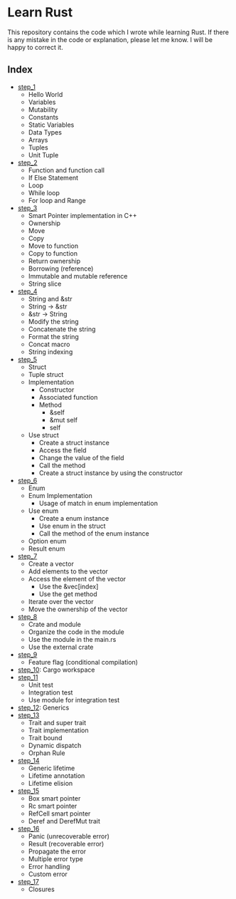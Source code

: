 # Learn Rust

This repository contains the code which I wrote while learning Rust. If there is any mistake in the code or explanation, please let me know. I will be happy to correct it.

## Index

- [step_1](step_1)
  - Hello World
  - Variables
  - Mutability
  - Constants
  - Static Variables
  - Data Types
  - Arrays
  - Tuples
  - Unit Tuple
- [step_2](step_2)
  - Function and function call
  - If Else Statement
  - Loop
  - While loop
  - For loop and Range
- [step_3](step_3)
  - Smart Pointer implementation in C++
  - Ownership
  - Move
  - Copy
  - Move to function
  - Copy to function
  - Return ownership
  - Borrowing (reference)
  - Immutable and mutable reference
  - String slice
- [step_4](step_4)
  - String and &str
  - String -> &str
  - &str -> String
  - Modify the string
  - Concatenate the string
  - Format the string
  - Concat macro
  - String indexing
- [step_5](step_5)
  - Struct
  - Tuple struct
  - Implementation
    - Constructor
    - Associated function
    - Method
      - &self
      - &mut self
      - self
  - Use struct
    - Create a struct instance
    - Access the field
    - Change the value of the field
    - Call the method
    - Create a struct instance by using the constructor
- [step_6](step_6)
  - Enum
  - Enum Implementation
    - Usage of match in enum implementation
  - Use enum
    - Create a enum instance
    - Use enum in the struct
    - Call the method of the enum instance
  - Option enum
  - Result enum
- [step_7](step_7)
  - Create a vector
  - Add elements to the vector
  - Access the element of the vector
    - Use the &vec[index]
    - Use the get method
  - Iterate over the vector
  - Move the ownership of the vector
- [step_8](step_8)
  - Crate and module
  - Organize the code in the module
  - Use the module in the main.rs
  - Use the external crate
- [step_9](step_9)
  - Feature flag (conditional compilation)
- [step_10](step_10): Cargo workspace
- [step_11](step_11)
  - Unit test
  - Integration test
  - Use module for integration test
- [step_12](step_12): Generics
- [step_13](step_13)
  - Trait and super trait
  - Trait implementation
  - Trait bound
  - Dynamic dispatch
  - Orphan Rule
- [step_14](step_14)
  - Generic lifetime
  - Lifetime annotation
  - Lifetime elision
- [step_15](step_15)
  - Box smart pointer
  - Rc smart pointer
  - RefCell smart pointer
  - Deref and DerefMut trait
- [step_16](step_16)
  - Panic (unrecoverable error)
  - Result (recoverable error)
  - Propagate the error
  - Multiple error type
  - Error handling
  - Custom error
- [step_17](step_17)
  - Closures
